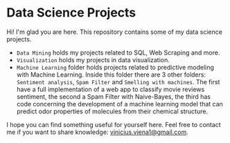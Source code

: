 # Data Science Projects

Hi! I'm glad you are here. This repository contains some of my data science projects.

* ``Data Mining`` holds my projects related to SQL, Web Scraping and more.
* ``Visualization`` holds my projects in data visualization.
* ``Machine Learning`` folder holds projects related to predictive modeling with Machine Learning. Inside this folder there are 3 other folders: ``Sentiment analysis``, ``Spam Filter`` and ``Smelling with machines``. The first have a full implementation of a web app to classify movie reviews sentiment, the second a Spam Filter with Naive-Bayes, the third has code concerning the development of a machine learning model that can predict odor properties of molecules from their chemical structure.


I hope you can find something useful for yourself here.
Feel free to contact me if you want to share knowledge: vinicius.viena1@gmail.com.
